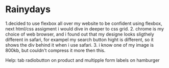 # Rainydays

1.decided to use flexbox all over my website to be confident using flexbox, next html/css assigment i would dive in deeper to css grid. 
2. chrome is my choice of web browser, and i found out that my designe looks sligthely different in safari, for exampel my search button hight is different, so it shows the div behind it when i use safari. 
3. i know one of my image is 800kb, but couldn't compress it more then this.

Help: tab radiobutton on product and multipple form labels on hamburger


